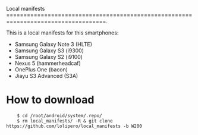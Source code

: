 Local manifests
===================================================================================.

This is a local manifests for this smartphones:

- Samsung Galaxy Note 3 (HLTE)
- Samsung Galaxy S3 (i9300)
- Samsung Galaxy S2 (i9100)
- Nexus 5 (hammerheadcaf)
- OnePlus One (bacon)
- Jiayu S3 Advanced (S3A)

# How to download

        $ cd /root/android/system/.repo/
        $ rm local_manifests/ -R & git clone https://github.com/lolipero/local_manifests -b W200
